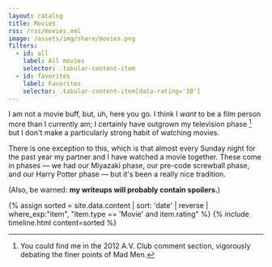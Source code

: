```yaml
---
layout: catalog
title: Movies
rss: /rss/movies.xml
image: /assets/img/share/movies.png
filters:
  - id: all
    label: All movies
    selector: .tabular-content-item
  - id: favorites
    label: Favorites
    selector: .tabular-content-item[data-rating='10']
---
```


I am not a movie buff, but, uh, here you go. I think I _want_ to be a film person more than I currently am; I certainly
have outgrown my television phase [^1] but I don't make a particularly strong habit of watching movies.

There is one exception to this, which is that almost every Sunday night for the past year my partner and I have watched a movie together. These come in phases — we had our Miyazaki phase, our pre-code screwball phase, and our Harry Potter phase — but it's been a really nice tradition.

(Also, be warned: **my writeups will probably contain spoilers.**)

{% assign sorted = site.data.content | sort: 'date' | reverse | where_exp:"item", "item.type == 'Movie' and item.rating" %}
{% include timeline.html content=sorted %}

[^1]: You could find me in the 2012 A.V. Club comment section, vigorously debating the finer points of Mad Men.